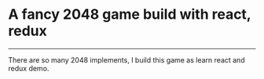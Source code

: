 # A fancy 2048 game build with react, redux

----
There are so many 2048 implements, I build this game as learn react and redux demo.
